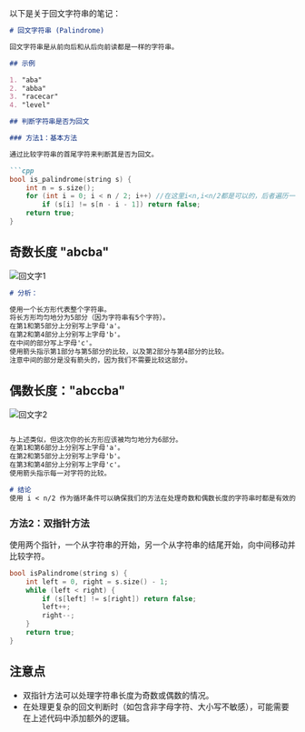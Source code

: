 以下是关于回文字符串的笔记：

```markdown
# 回文字符串 (Palindrome)

回文字符串是从前向后和从后向前读都是一样的字符串。

## 示例

1. "aba"
2. "abba"
3. "racecar"
4. "level"

## 判断字符串是否为回文

### 方法1：基本方法

通过比较字符串的首尾字符来判断其是否为回文。

```cpp
bool is_palindrome(string s) {
    int n = s.size();
    for (int i = 0; i < n / 2; i++) //在这里i<n,i<n/2都是可以的，后者遍历一半，更快。
        if (s[i] != s[n - i - 1]) return false;
    return true;
}

```
## 奇数长度 "abcba"
![回文字1](https://github.com/WenbinBAI/AtCoder-Beginner-Contest-Nootbook/assets/77138767/f63e19c3-9703-4fbe-bbef-6e38aff1c2f7)
```markdown
# 分析：

使用一个长方形代表整个字符串。
将长方形均匀地分为5部分（因为字符串有5个字符）。
在第1和第5部分上分别写上字母'a'。
在第2和第4部分上分别写上字母'b'。
在中间的部分写上字母'c'。
使用箭头指示第1部分与第5部分的比较，以及第2部分与第4部分的比较。
注意中间的部分是没有箭头的，因为我们不需要比较这部分。
```
## 偶数长度："abccba"
![回文字2](https://github.com/WenbinBAI/AtCoder-Beginner-Contest-Nootbook/assets/77138767/be05bfd5-444e-4c67-94ca-e316bb2cdd99)
```markdown

与上述类似，但这次你的长方形应该被均匀地分为6部分。
在第1和第6部分上分别写上字母'a'。
在第2和第5部分上分别写上字母'b'。
在第3和第4部分上分别写上字母'c'。
使用箭头指示每一对字符的比较。

# 结论
使用 i < n/2 作为循环条件可以确保我们的方法在处理奇数和偶数长度的字符串时都是有效的。对于奇数长度的字符串，我们不需要考虑中心字符，而对于偶数长度的字符串，我们确保了每个前半部分字符都与其对应的后半部分字符进行了比较。
```




### 方法2：双指针方法

使用两个指针，一个从字符串的开始，另一个从字符串的结尾开始，向中间移动并比较字符。

```cpp
bool isPalindrome(string s) {
    int left = 0, right = s.size() - 1;
    while (left < right) {
        if (s[left] != s[right]) return false;
        left++;
        right--;
    }
    return true;
}
```

## 注意点

- 双指针方法可以处理字符串长度为奇数或偶数的情况。
- 在处理更复杂的回文判断时（如包含非字母字符、大小写不敏感），可能需要在上述代码中添加额外的逻辑。

```


